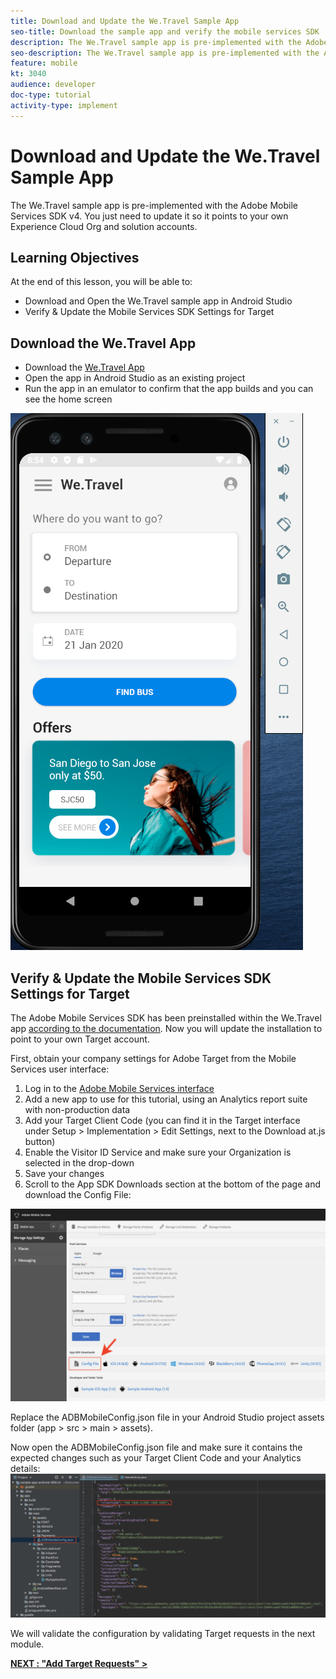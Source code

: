 ```yaml
---
title: Download and Update the We.Travel Sample App
seo-title: Download the sample app and verify the mobile services SDK
description: The We.Travel sample app is pre-implemented with the Adobe Mobile Services SDK v4. You just need to update it so it points to your own Experience Cloud Org and solution accounts.   
seo-description: The We.Travel sample app is pre-implemented with the Adobe Mobile Services SDK v4. You just need to update it so it points to your own Experience Cloud Org and solution accounts.
feature: mobile
kt: 3040
audience: developer
doc-type: tutorial
activity-type: implement
---
```


# Download and Update the We.Travel Sample App

The We.Travel sample app is pre-implemented with the Adobe Mobile Services SDK v4. You just need to update it so it points to your own Experience Cloud Org and solution accounts.

## Learning Objectives

At the end of this lesson, you will be able to:

* Download and Open the We.Travel sample app in Android Studio
* Verify & Update the Mobile Services SDK Settings for Target

## Download the We.Travel App

* Download the [We.Travel App](https://github.com/adobe-target/sample-app-android/tree/SDKv4)
* Open the app in Android Studio as an existing project
* Run the app in an emulator to confirm that the app builds and you can see the home screen

![Open the app](assets/wetravel_homeScreen.png)

## Verify & Update the Mobile Services SDK Settings for Target

The Adobe Mobile Services SDK has been preinstalled within the We.Travel app [according to the documentation](https://docs.adobe.com/content/help/en/mobile-services/android/getting-started-android/requirements.html). Now you will update the installation to point to your own Target account.

First, obtain your company settings for Adobe Target from the Mobile Services user interface:

1. Log in to the [Adobe Mobile Services interface](https://mobilemarketing.adobe.com)
1. Add a new app to use for this tutorial, using an Analytics report suite with non-production data
1. Add your Target Client Code (you can find it in the Target interface under Setup > Implementation > Edit Settings, next to the Download at.js button)
1. Enable the Visitor ID Service and make sure your Organization is selected in the drop-down
1. Save your changes
1. Scroll to the App SDK Downloads section at the bottom of the page and download the Config File:

![Download the Config File](assets/config_file.jpg)

Replace the ADBMobileConfig.json file in your Android Studio project assets folder (app > src > main > assets).

Now open the ADBMobileConfig.json file and make sure it contains the expected changes such as your Target Client Code and your Analytics details:
![Download the Config File](assets/client_code.jpg)

We will validate the configuration by validating Target requests in the next module.

**[NEXT : "Add Target Requests" >](add-requests.md)**
